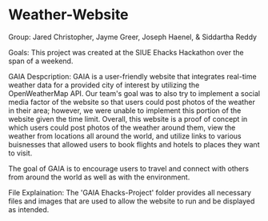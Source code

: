 # Weather-Website

Group: Jared Christopher, Jayme Greer, Joseph Haenel, & Siddartha Reddy

Goals:  This project was created at the SIUE Ehacks Hackathon over the span of a weekend.

GAIA Despcription:  GAIA is a user-friendly website that integrates real-time weather data for a provided city of interest by utilizing the OpenWeatherMap API. Our team's goal was to also try to implement a social media factor of the website so that users could post photos of the weather in their area; however, we were unable to implement this portion of the website given the time limit. Overall, this website is a proof of concept in which users could post photos of the weather around them, view the weather from locations all around the world, and utilize links to various buisnesses that allowed users to book flights and hotels to places they want to visit.

The goal of GAIA is to encourage users to travel and connect with others from around the world as well as with the environment.

File Explaination:  The 'GAIA Ehacks-Project' folder provides all necessary files and images that are used to allow the website to run and be displayed as intended.
